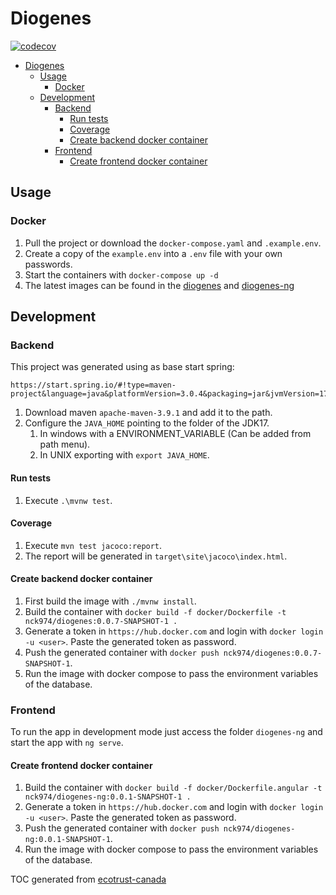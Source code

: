 # Diogenes

[![codecov](https://codecov.io/github/nck974/diogenes/branch/main/graph/badge.svg?token=XDI3M0M5AE)](https://codecov.io/github/nck974/diogenes)

- [Diogenes](#diogenes)
  - [Usage](#usage)
    - [Docker](#docker)
  - [Development](#development)
    - [Backend](#backend)
      - [Run tests](#run-tests)
      - [Coverage](#coverage)
      - [Create backend docker container](#create-backend-docker-container)
    - [Frontend](#frontend)
      - [Create frontend docker container](#create-frontend-docker-container)

## Usage

### Docker

1. Pull the project or download the `docker-compose.yaml` and `.example.env`.
1. Create a copy of the `example.env` into a `.env` file with your own passwords.
1. Start the containers with `docker-compose up -d`
1. The latest images can be found in the [diogenes](https://hub.docker.com/r/nck974/diogenes/tags) and [diogenes-ng](https://hub.docker.com/r/nck974/diogenes-ng/tags)

## Development

### Backend

This project was generated using as base start spring:

```properties
https://start.spring.io/#!type=maven-project&language=java&platformVersion=3.0.4&packaging=jar&jvmVersion=17&groupId=io.nck&artifactId=diogenes&name=diogenes&description=Demo%20project%20for%20Spring%20Boot&packageName=io.nck.diogenes&dependencies=web]
```

1. Download maven `apache-maven-3.9.1` and add it to the path.
1. Configure the `JAVA_HOME` pointing to the folder of the JDK17.
    1. In windows with a ENVIRONMENT_VARIABLE (Can be added from path menu).
    1. In UNIX exporting with `export JAVA_HOME`.

#### Run tests

1. Execute `.\mvnw test`.

#### Coverage

1. Execute `mvn test jacoco:report`.
1. The report will be generated in `target\site\jacoco\index.html`.

#### Create backend docker container

1. First build the image with `./mvnw install`.
1. Build the container with `docker build -f docker/Dockerfile -t nck974/diogenes:0.0.7-SNAPSHOT-1 .`
1. Generate a token in `https://hub.docker.com` and login with `docker login -u <user>`. Paste the generated token as password.
1. Push the generated container with `docker push nck974/diogenes:0.0.7-SNAPSHOT-1`.
1. Run the image with docker compose to pass the environment variables of the database.

### Frontend

To run the app in development mode just access the folder `diogenes-ng` and start the app with `ng serve`.

#### Create frontend docker container

1. Build the container with `docker build -f docker/Dockerfile.angular -t nck974/diogenes-ng:0.0.1-SNAPSHOT-1 .`
1. Generate a token in `https://hub.docker.com` and login with `docker login -u <user>`. Paste the generated token as password.
1. Push the generated container with `docker push nck974/diogenes-ng:0.0.1-SNAPSHOT-1`.
1. Run the image with docker compose to pass the environment variables of the database.

TOC generated from [ecotrust-canada](https://ecotrust-canada.github.io/markdown-toc/)
